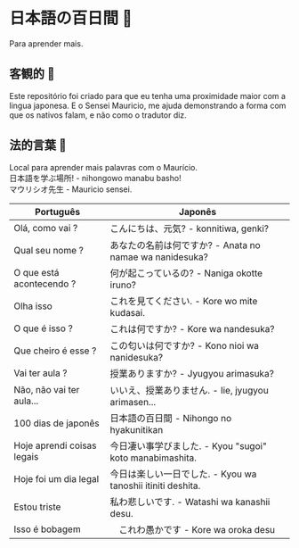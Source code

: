 # 日本語の百日間 :japanese_castle:

Para aprender mais.

## 客観的 :japanese_ogre:

Este repositório foi criado para que eu tenha uma proximidade maior com a lingua japonesa. E o Sensei Mauricio, me ajuda demonstrando a forma com que os nativos falam, e não como o tradutor diz.

## 法的言葉 :barber:

Local para aprender mais palavras com o Maurício.  
日本語を学ぶ場所! - nihongowo manabu basho!  
マウリシオ先生 - Mauricio sensei.

| Português | Japonês |
|-----------|---------|
| Olá, como vai ? | こんにちは、元気? - konnitiwa, genki? |
| Qual seu nome ? | あなたの名前は何ですか? - Anata no namae wa nanidesuka? |
| O que está acontecendo ? | 何が起こっているの? - Naniga okotte iruno? |
| Olha isso | これを見てください. - Kore wo mite kudasai. |
| O que é isso ? | これは何ですか? - Kore wa nandesuka? |
| Que cheiro é esse ? | この匂いは何ですか? - Kono nioi wa nanidesuka? |
| Vai ter aula ? | 授業ありますか? - Jyugyou arimasuka? |
| Não, não vai ter aula...| いいえ、授業ありません. - Iie, jyugyou arimasen... |
| 100 dias de japonês | 日本語の百日間 - Nihongo no hyakunitikan |
| Hoje aprendi coisas legais | 今日凄い事学びました. - Kyou "sugoi" koto manabimashita. |
| Hoje foi um dia legal | 今日は楽しい一日でした. - Kyou wa tanoshii itiniti deshita. |
| Estou triste | 私わ悲しいです. - Watashi wa kanashii desu. |
| Isso é bobagem |　これわ愚かです - Kore wa oroka desu | 
